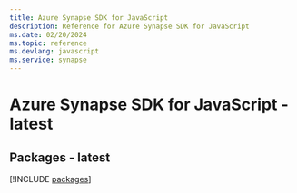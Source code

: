 ```yaml
---
title: Azure Synapse SDK for JavaScript
description: Reference for Azure Synapse SDK for JavaScript
ms.date: 02/20/2024
ms.topic: reference
ms.devlang: javascript
ms.service: synapse
---
```

# Azure Synapse SDK for JavaScript - latest
## Packages - latest
[!INCLUDE [packages](synapse-index.md)]